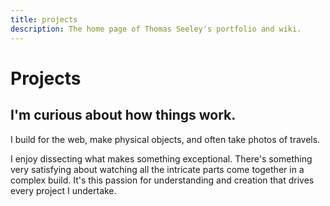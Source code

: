 ```yaml
---
title: projects
description: The home page of Thomas Seeley's portfolio and wiki.
---
```


# Projects

## I'm curious about how things work.

I build for the web, make physical objects, and often take photos of travels.

<p> I enjoy dissecting what makes something exceptional. There's something very satisfying about watching all the intricate parts come together in a complex build. It's this passion for understanding and creation that drives every project I undertake.</p>



<!-- <div class="portfolio-grid">
    <a href="/site/wando" class="portfolio-item"><div></div>wando</a>
    <a href="/site/discoveringyou" class="portfolio-item"><div></div>discovering you</a>
    <a href="/site/campulance" class="portfolio-item"><div></div>campulance</a>
    <a href="/site/froggy" class="portfolio-item"><div></div>froggy</a>
    <a href="/site/sauna2021" class="portfolio-item"><div></div>sauna</a>
</div> -->